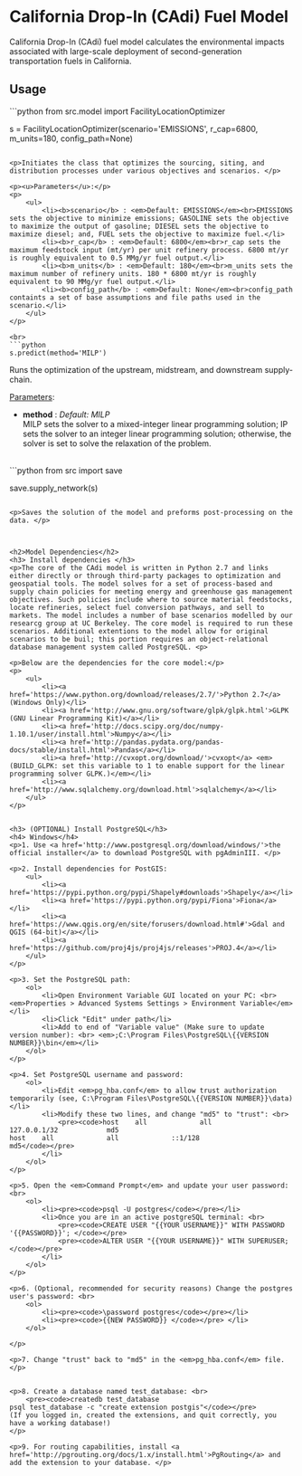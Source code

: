 <h1>California Drop-In (CAdi) Fuel Model</h1>
<p>California Drop-In (CAdi) fuel model calculates the environmental impacts associated with large-scale deployment of second-generation transportation fuels in California.</p>

<h2>Usage</h2>
```python
from src.model import FacilityLocationOptimizer

s = FacilityLocationOptimizer(scenario='EMISSIONS', r_cap=6800, m_units=180, config_path=None)
```

<p>Initiates the class that optimizes the sourcing, siting, and distribution processes under various objectives and scenarios. </p>

<p><u>Parameters</u>:</p>
<p>
	<ul>
		<li><b>scenario</b> : <em>Default: EMISSIONS</em><br>EMISSIONS sets the objective to minimize emissions; GASOLINE sets the objective to maximize the output of gasoline; DIESEL sets the objective to maximize diesel; and, FUEL sets the objective to maximize fuel.</li>
		<li><b>r_cap</b> : <em>Default: 6800</em><br>r_cap sets the maximum feedstock input (mt/yr) per unit refinery process. 6800 mt/yr is roughly equivalent to 0.5 MMg/yr fuel output.</li>
		<li><b>m_units</b> : <em>Default: 180</em><br>m_units sets the maximum number of refinery units. 180 * 6800 mt/yr is roughly equivalent to 90 MMg/yr fuel output.</li>
		<li><b>config_path</b> : <em>Default: None</em><br>config_path containts a set of base assumptions and file paths used in the scenario.</li>
	</ul>
</p>

<br>
```python 
s.predict(method='MILP')
```

<p>Runs the optimization of the upstream, midstream, and downstream supply-chain. </p>

<p><u>Parameters</u>:</p>
<p>
	<ul>
		<li><b>method</b> : <em>Default: MILP</em><br>MILP sets the solver to a mixed-integer linear programming solution; IP sets the solver to an integer linear programming solution; otherwise, the solver is set to solve the relaxation of the problem.</li>
	</ul>
</p>

<br>
```python
from src import save

save.supply_network(s)
```

<p>Saves the solution of the model and preforms post-processing on the data. </p>



<h2>Model Dependencies</h2>
<h3> Install dependencies </h3>
<p>The core of the CAdi model is written in Python 2.7 and links either directly or through third-party packages to optimization and geospatial tools. The model solves for a set of process-based and supply chain policies for meeting energy and greenhouse gas management objectives. Such policies include where to source material feedstocks, locate refineries, select fuel conversion pathways, and sell to markets. The model includes a number of base scenarios modelled by our researcg group at UC Berkeley. The core model is required to run these scenarios. Additional extentions to the model allow for original scenarios to be buil; this portion requires an object-relational database management system called PostgreSQL. <p>

<p>Below are the dependencies for the core model:</p>
<p>
	<ul>
		<li><a href='https://www.python.org/download/releases/2.7/'>Python 2.7</a> (Windows Only)</li>
		<li><a href='http://www.gnu.org/software/glpk/glpk.html'>GLPK (GNU Linear Programming Kit)</a></li>
		<li><a href='http://docs.scipy.org/doc/numpy-1.10.1/user/install.html'>Numpy</a></li>
		<li><a href='http://pandas.pydata.org/pandas-docs/stable/install.html'>Pandas</a></li>
		<li><a href='http://cvxopt.org/download/'>cvxopt</a> <em>(BUILD_GLPK: set this variable to 1 to enable support for the linear programming solver GLPK.)</em></li>
		<li><a href='http://www.sqlalchemy.org/download.html'>sqlalchemy</a></li>
	</ul>
</p>


<h3> (OPTIONAL) Install PostgreSQL</h3>
<h4> Windows</h4>
<p>1. Use <a href='http://www.postgresql.org/download/windows/'>the official installer</a> to download PostgreSQL with pgAdminIII. </p>

<p>2. Install dependencies for PostGIS:
	<ul>
		<li><a href='https://pypi.python.org/pypi/Shapely#downloads'>Shapely</a></li>
		<li><a href='https://pypi.python.org/pypi/Fiona'>Fiona</a></li>
		<li><a href='https://www.qgis.org/en/site/forusers/download.html#'>Gdal and QGIS (64-bit)</a></li>
		<li><a href='https://github.com/proj4js/proj4js/releases'>PROJ.4</a></li>
	</ul>
</p>

<p>3. Set the PostgreSQL path: 
	<ol>
		<li>Open Environment Variable GUI located on your PC: <br> <em>Properties > Advanced Systems Settings > Environment Variable</em></li>
		<li>Click "Edit" under path</li>
		<li>Add to end of "Variable value" (Make sure to update version number): <br> <em>;C:\Program Files\PostgreSQL\{{VERSION NUMBER}}\bin</em></li>
	</ol>
</p>

<p>4. Set PostgreSQL username and password:
	<ol>
		<li>Edit <em>pg_hba.conf</em> to allow trust authorization temporarily (see, C:\Program Files\PostgreSQL\{{VERSION NUMBER}}\data)</li>
		<li>Modify these two lines, and change "md5" to "trust": <br>
			<pre><code>host    all             all             127.0.0.1/32            md5
host    all             all             ::1/128                 md5</code></pre>
		</li>
	</ol>
</p>

<p>5. Open the <em>Command Prompt</em> and update your user password: <br>
	<ol>
		<li><pre><code>psql -U postgres</code></pre></li>
		<li>Once you are in an active postgreSQL terminal: <br>
			<pre><code>CREATE USER "{{YOUR USERNAME}}" WITH PASSWORD '{{PASSWORD}}'; </code></pre> 
			<pre><code>ALTER USER "{{YOUR USERNAME}}" WITH SUPERUSER; </code></pre>
		</li>
	</ol>
</p>

<p>6. (Optional, recommended for security reasons) Change the postgres user's password: <br>
	<ol>
		<li><pre><code>\password postgres</code></pre></li>
		<li><pre><code>{{NEW PASSWORD}} </code></pre> </li>
	</ol>

</p>

<p>7. Change "trust" back to "md5" in the <em>pg_hba.conf</em> file. </p>


<p>8. Create a database named test_database: <br>
	<pre><code>createdb test_database
psql test_database -c "create extension postgis"</code></pre>
(If you logged in, created the extensions, and quit correctly, you have a working database!)
</p>

<p>9. For routing capabilities, install <a href='http://pgrouting.org/docs/1.x/install.html'>PgRouting</a> and add the extension to your database. </p>



